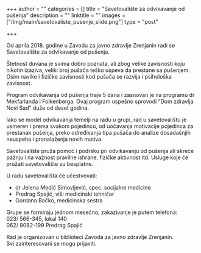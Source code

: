 +++
author = ""
categories = []
title = "Savetovalište za odvikavanje od pušenja"
description = ""
linktitle = ""
images = ["/img/main/savetovaliste_pusenje_slide.png"]
type = "post"

+++

Od aprila 2018. godine u Zavodu za javno zdravlje Zrenjanin radi se Savetovalište za odvikavanje od pušenja.  

Štetnost duvana je svima dobro poznata, ali zbog velike zavisnosti koju nikotin izaziva, veliki broj pušača teško uspeva da prestane sa pušenjem. Osim navike i fizičke zavisnosti kod pušača se razvija i psihološka zavisnost.  

Program odvikavanja od pušenja traje 5 dana i zasnovan je na programu dr Mekfarlanda i Folkenberga. Ovaj program uspešno sprovodi “Dom zdravlja Novi Sad” duže od deset godina.  

Iako se model odvikavanja temelji na radu u grupi, rad u savetovalištu je usmeren i prema svakom pojedincu, od uočavanja motivacije pojedinca za prestanak pušenja, preko određivanja tipa pušača do analize dosadašnjih neuspeha i pronalaženja novih motiva.  

Savetovalište pruža pomoć i podršku pri odvikavanju od pušenja ali skreće pažnju i na važnost pravilne ishrane, fizičke aktivnost itd. 
Usluge koje će pružati savetovalište su besplatne.  

U radu savetovališta će učestvovati:
* dr Jelena Medić Simovljević, spec. socijalne medicine
* Predrag Spajić, viši medicinski tehničar
* Gordana Bačko, medicinska sestra

Grupe se formiraju jednom mesečno, zakazivanje je putem telefona:  
023/ 566-345, lokal 140  
062/ 8082-199  Predrag Spajić  

Rad je organizovan u biblioteci Zavoda za javno zdravlje Zrenjanin.  
Svi zainteresovani se mogu prijaviti.